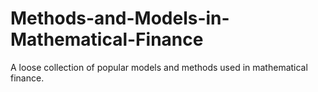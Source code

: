 # Methods-and-Models-in-Mathematical-Finance
 A loose collection of popular models and methods used in mathematical finance.
